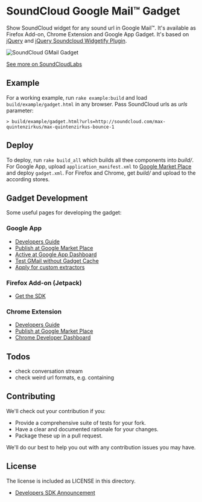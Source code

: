 # SoundCloud Google Mail™ Gadget

Show SoundCloud widget for any sound url in Google Mail™. It's available as Firefox Add-on, Chrome Extension and Google App Gadget.
It's based on [jQuery](http://www.jquery.org) and [jQuery Soundcloud Widgetify Plugin](https://github.com/rngtng/soundcloud-widgetify).

![SoundCloud GMail Gadget](http://soundcloudlabs.com/images/projects/gmail.png)

[See more on SoundCloudLabs](http://soundcloudlabs.com)


## Example
For a working example, run `rake example:build` and load `build/example/gadget.html` in any browser. Pass SoundCloud urls as _urls_ parameter:

```
> build/example/gadget.html?urls=http://soundcloud.com/max-quintenzirkus/max-quintenzirkus-bounce-1
```

## Deploy
To deploy, run `rake build_all` which builds all thee components into _build/_. For Google App, upload `application_manifest.xml` to [Google Market Place](https://www.google.com/enterprise/marketplace/viewVendorProfile) and deploy `gadget.xml`. For Firefox and Chrome, get _build/<extension file>_ and upload to the according stores.


## Gadget Development
Some useful pages for developing the gadget:

### Google App
- [Developers Guide](http://code.google.com/apis/gmail/gadgets/contextual)
- [Publish at Google Market Place](https://www.google.com/enterprise/marketplace/viewVendorProfile)
- [Active at Google App Dashboard](https://www.google.com/a/cpanel/soundcloud.com/UserHub)
- [Test GMail without Gadget Cache](https://mail.google.com/mail/u/1/?nogadgetcache=1)
- [Apply for custom extractors](http://developer.googleapps.com/preview)

### Firefox Add-on (Jetpack)
- [Get the SDK](https://addons.mozilla.org/en-US/developers/tools/builder)

### Chrome Extension
- [Developers Guide](http://code.google.com/chrome/extensions/devguide.html)
- [Publish at Google Market Place](http://code.google.com/chrome/extensions/packaging.html)
- [Chrome Developer Dashboard](https://chrome.google.com/webstore/developer/dashboard)


## Todos

  * check conversation stream
  * check weird url formats, e.g. containing <wbr>


## Contributing

We'll check out your contribution if you:

- Provide a comprehensive suite of tests for your fork.
- Have a clear and documented rationale for your changes.
- Package these up in a pull request.

We'll do our best to help you out with any contribution issues you may have.


## License

The license is included as LICENSE in this directory.



- [Developers SDK Announcement](http://blog.mozilla.com/addons/2011/05/05/announcing-add-on-sdk-1-0b5/)
